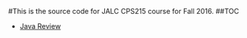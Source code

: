#This is the source code for JALC CPS215 course for Fall 2016.
##TOC
* [Java Review](java_review/README.md)

